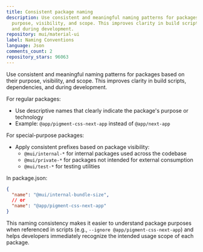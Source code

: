 ```yaml
---
title: Consistent package naming
description: Use consistent and meaningful naming patterns for packages based on their
  purpose, visibility, and scope. This improves clarity in build scripts, dependencies,
  and during development.
repository: mui/material-ui
label: Naming Conventions
language: Json
comments_count: 2
repository_stars: 96063
---
```


Use consistent and meaningful naming patterns for packages based on their purpose, visibility, and scope. This improves clarity in build scripts, dependencies, and during development.

For regular packages:
- Use descriptive names that clearly indicate the package's purpose or technology
- Example: `@app/pigment-css-next-app` instead of `@app/next-app`

For special-purpose packages:
- Apply consistent prefixes based on package visibility:
  - `@mui/internal-*` for internal packages used across the codebase
  - `@mui/private-*` for packages not intended for external consumption
  - `@mui/test-*` for testing utilities

In package.json:
```json
{
  "name": "@mui/internal-bundle-size",
  // or
  "name": "@app/pigment-css-next-app"
}
```

This naming consistency makes it easier to understand package purposes when referenced in scripts (e.g., `--ignore @app/pigment-css-next-app`) and helps developers immediately recognize the intended usage scope of each package.